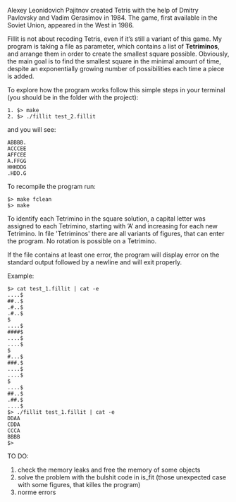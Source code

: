 Alexey Leonidovich Pajitnov created Tetris with the help of Dmitry Pavlovsky and Vadim Gerasimov in 1984. The game, first available in the Soviet Union, appeared in the West in 1986.

 Fillit is not about recoding Tetris, even if it’s still a variant of this game. My program is taking a file as parameter, which contains a list of **Tetriminos**, and arrange them in order to create the smallest square possible.
Obviously, the main goal is to find the smallest square in the minimal amount of time, despite an exponentially growing number of possibilities each time a piece is added.

To explore how the program works follow this simple steps in your terminal (you should be in the folder with the project):
```
1. $> make
2. $> ./fillit test_2.fillit
```
and you will see:
```
ABBBB.
ACCCEE
AFFCEE
A.FFGG
HHHDDG
.HDD.G
```
To recompile the program run:
```
$> make fclean
$> make
```
 To identify each Tetrimino in the square solution, a capital letter was assigned to each Tetrimino, starting with ’A’ and increasing for each new Tetrimino.
In file 'Tetriminos' there are all variants of figures, that can enter the program. No rotation is possible on a Tetrimino.

 If the file contains at least one error, the program will display error on the standard output followed by a newline and will exit properly.

Example:
```
$> cat test_1.fillit | cat -e
....$
##..$
.#..$
.#..$
$
....$
####$
....$
....$
$
#...$
###.$
....$
....$
$
....$
##..$
.##.$
....$
$> ./fillit test_1.fillit | cat -e
DDAA
CDDA
CCCA
BBBB
$>
```
TO DO:
1. check the memory leaks and free the memory of some objects
2. solve the problem with the bulshit code in is_fit (those unexpected case with some figures, that killes the program)
3. norme errors
